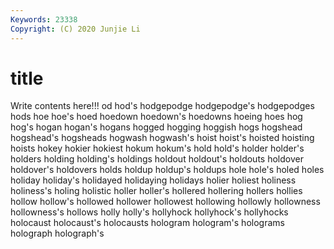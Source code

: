 ```yaml
---
Keywords: 23338
Copyright: (C) 2020 Junjie Li
---
```


# title

Write contents here!!!
od 
hod's 
hodgepodge 
hodgepodge's 
hodgepodges 
hods
hoe 
hoe's 
hoed 
hoedown 
hoedown's 
hoedowns 
hoeing 
hoes 
hog 
hog's
hogan 
hogan's 
hogans 
hogged 
hogging 
hoggish 
hogs 
hogshead 
hogshead's 
hogsheads
hogwash 
hogwash's 
hoist 
hoist's 
hoisted 
hoisting 
hoists 
hokey 
hokier 
hokiest
hokum 
hokum's 
hold 
hold's 
holder 
holder's 
holders 
holding 
holding's 
holdings
holdout 
holdout's 
holdouts 
holdover 
holdover's 
holdovers 
holds 
holdup 
holdup's 
holdups
hole 
hole's 
holed 
holes 
holiday 
holiday's 
holidayed 
holidaying 
holidays 
holier
holiest 
holiness 
holiness's 
holing 
holistic 
holler 
holler's 
hollered 
hollering 
hollers
hollies 
hollow 
hollow's 
hollowed 
hollower 
hollowest 
hollowing 
hollowly 
hollowness 
hollowness's
hollows 
holly 
holly's 
hollyhock 
hollyhock's 
hollyhocks 
holocaust 
holocaust's 
holocausts 
hologram
hologram's 
holograms 
holograph 
holograph's 
